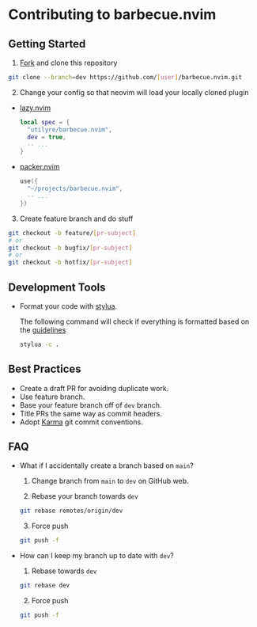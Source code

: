 # Contributing to barbecue.nvim

## Getting Started

1. [Fork](/fork) and clone this
   repository

  ```bash
  git clone --branch=dev https://github.com/[user]/barbecue.nvim.git
  ```

2. Change your config so that neovim will load your locally cloned plugin

  - [lazy.nvim](https://github.com/folke/lazy.nvim)

    ```lua
    local spec = {
      "utilyre/barbecue.nvim",
      dev = true,
      -- ...
    }
    ```

  - [packer.nvim](https://github.com/wbthomason/packer.nvim)

    ```lua
    use({
      "~/projects/barbecue.nvim",
      -- ...
    })
    ```

3. Create feature branch and do stuff

  ```bash
  git checkout -b feature/[pr-subject]
  # or
  git checkout -b bugfix/[pr-subject]
  # or
  git checkout -b hotfix/[pr-subject]
  ```

## Development Tools

- Format your code with [stylua](https://github.com/johnnymorganz/stylua).

  The following command will check if everything is formatted based on the [guidelines](/.stylua.toml)

  ```bash
  stylua -c .
  ```

## Best Practices

- Create a draft PR for avoiding duplicate work.
- Use feature branch.
- Base your feature branch off of `dev` branch.
- Title PRs the same way as commit headers.
- Adopt [Karma](https://karma-runner.github.io/latest/dev/git-commit-msg.html)
  git commit conventions.

## FAQ

- What if I accidentally create a branch based on `main`?

  1. Change branch from `main` to `dev` on GitHub web.

  2. Rebase your branch towards `dev`

    ```bash
    git rebase remotes/origin/dev
    ```

  3. Force push

  ```bash
  git push -f
  ```

- How can I keep my branch up to date with `dev`?

  1. Rebase towards `dev`

  ```bash
  git rebase dev
  ```

  2. Force push

  ```bash
  git push -f
  ```
